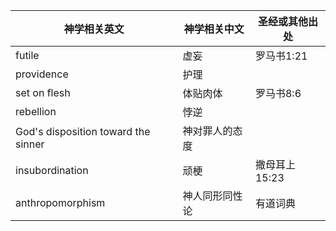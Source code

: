 神学相关英文	|神学相关中文|	圣经或其他出处
---------|--------|--------
futile|	虚妄|	罗马书1:21
providence|	护理	|
set on flesh|	体贴肉体|	罗马书8:6
rebellion|	悖逆|
God's disposition toward the sinner|	神对罪人的态度|
insubordination	|顽梗|	撒母耳上15:23
anthropomorphism|神人同形同性论|有道词典

